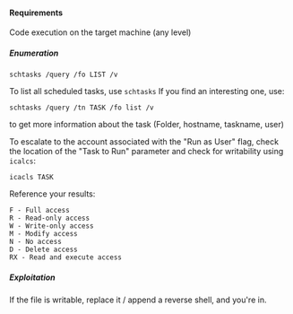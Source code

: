 #### Requirements
Code execution on the target machine (any level)

##### Enumeration

```
schtasks /query /fo LIST /v
```

To list all scheduled tasks, use `schtasks`
If you find an interesting one, use:
```
schtasks /query /tn TASK /fo list /v
```
to get more information about the task (Folder, hostname, taskname, user)

To escalate to the account associated with the "Run as User" flag, check the location of the "Task to Run" parameter and check for writability using `icalcs`:
```
icacls TASK
```
Reference your results:
```
F - Full access
R - Read-only access
W - Write-only access
M - Modify access
N - No access
D - Delete access
RX - Read and execute access
```

##### Exploitation
If the file is writable, replace it / append a reverse shell, and you're in.